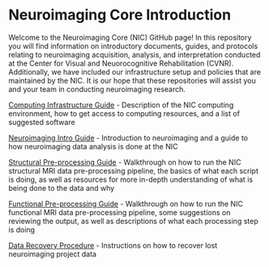 # Neuroimaging Core Introduction

Welcome to the Neuroimaging Core (NIC) GitHub page! In this repository you will find information on introductory documents, guides, and protocols relating to neuroimaging acquisition, analysis, and interpretation conducted at the Center for Visual and Neuorocognitive Rehabilitation (CVNR). Additionally, we have included our infrastructure setup and policies that are maintained by the NIC. It is our hope that these repositories will assist you and your team in conducting neuroimaging research.

[Computing Infrastructure Guide](docs/Infrastructure_Guide.md) - Description of the NIC computing environment, how to get access to computing resources, and a list of suggested software

[Neuroimaging Intro Guide](docs/nic_intro_pre-processing_guide.md) - Introduction to neuroimaging and a guide to how neuroimaging data analysis is done at the NIC

[Structural Pre-processing Guide](docs/nic_structural_pre-processing_guide.md) - Walkthrough on how to run the NIC structural MRI data pre-processing pipeline, the basics of what each script is doing, as well as resources for more in-depth understanding of what is being done to the data and why

[Functional Pre-processing Guide](docs/pre-processing_guide_functional.md) - Walkthrough on how to run the NIC functional MRI data pre-processing pipeline, some suggestions on reviewing the output, as well as descriptions of what each processing step is doing

[Data Recovery Procedure](docs/Data_Recovery_Guide.md) - Instructions on how to recover lost neuroimaging project data
